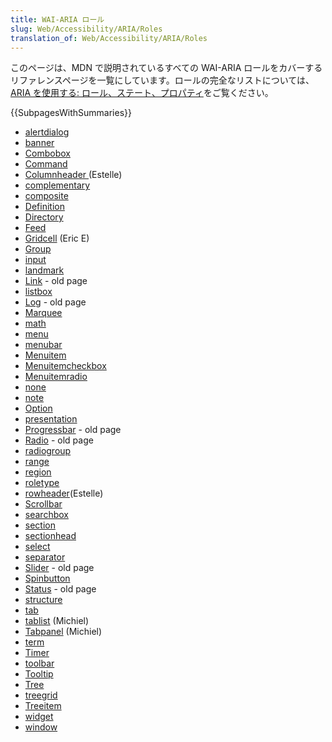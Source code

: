 ```yaml
---
title: WAI-ARIA ロール
slug: Web/Accessibility/ARIA/Roles
translation_of: Web/Accessibility/ARIA/Roles
---
```

このページは、MDN で説明されているすべての WAI-ARIA ロールをカバーするリファレンスページを一覧にしています。ロールの完全なリストについては、[ARIA を使用する: ロール、ステート、プロパティ](/ja/docs/Web/Accessibility/ARIA/ARIA_Techniques)をご覧ください。

{{SubpagesWithSummaries}}

- [alertdialog](/ja/docs/Web/Accessibility/ARIA/Roles/Alertdialog_Role)
- [banner](/ja/docs/Web/Accessibility/ARIA/Roles/Banner_Role)
- [Combobox](/ja/docs/Web/Accessibility/ARIA/Roles/Combobox_Role)
- [Command](/ja/docs/Web/Accessibility/ARIA/Roles/Command_Role)
- [Columnheader ](/ja/docs/Web/Accessibility/ARIA/Roles/Columnheader_Role)(Estelle)
- [complementary](/ja/docs/Web/Accessibility/ARIA/ARIA_Techniques/Complementary_role)
- [composite](/ja/docs/Web/Accessibility/ARIA/Roles/Composite_Role)
- [Definition](/ja/docs/Web/Accessibility/ARIA/Roles/Definition_Role)
- [Directory](/ja/docs/Web/Accessibility/ARIA/Roles/Directory_Role)
- [Feed](/ja/docs/Web/Accessibility/ARIA/Roles/Feed_Role)
- [Gridcell](/ja/docs/Web/Accessibility/ARIA/Roles/Gridcell_Role) (Eric E)
- [Group](/ja/docs/Web/Accessibility/ARIA/Roles/Group_Role)
- [input](/ja/docs/Web/Accessibility/ARIA/Roles/Input_Role)
- [landmark](/ja/docs/Web/Accessibility/ARIA/Roles/Landmark_Role)
- [Link](/ja/docs/Web/Accessibility/ARIA/Roles/Link_Role) - old page
- [listbox](/ja/docs/Web/Accessibility/ARIA/Roles/Listbox_Role)
- [Log](/ja/docs/Web/Accessibility/ARIA/Roles/Log_Role) - old page
- [Marquee](/ja/docs/Web/Accessibility/ARIA/Roles/Marquee_Role)
- [math](/ja/docs/Web/Accessibility/ARIA/Roles/Math_Role)
- [menu](/ja/docs/Web/Accessibility/ARIA/Roles/Menu_Role)
- [menubar](/ja/docs/Web/Accessibility/ARIA/Roles/Menubar_Role)
- [Menuitem](/ja/docs/Web/Accessibility/ARIA/Roles/Menuiitem_Role)
- [Menuitemcheckbox](/ja/docs/Web/Accessibility/ARIA/Roles/Menuitemcheckbox_Role)
- [Menuitemradio](/ja/docs/Web/Accessibility/ARIA/Roles/Menuitemradio_Role)
- [none](/ja/docs/Web/Accessibility/ARIA/Roles/None_Role)
- [note](/ja/docs/Web/Accessibility/ARIA/Roles/Note_Role)
- [Option](/ja/docs/Web/Accessibility/ARIA/Roles/Option_Role)
- [presentation](/ja/docs/Web/Accessibility/ARIA/Roles/Presentation_Role)
- [Progressbar](/ja/docs/Web/Accessibility/ARIA/Roles/Progressbar_Role) - old page
- [Radio](/ja/docs/Web/Accessibility/ARIA/Roles/Radio_Role) - old page
- [radiogroup](/ja/docs/Web/Accessibility/ARIA/Roles/Radiogroup_Role)
- [range](/ja/docs/Web/Accessibility/ARIA/Roles/Range_Role)
- [region](/ja/docs/Web/Accessibility/ARIA/Roles/Region_Role)
- [roletype](/ja/docs/Web/Accessibility/ARIA/Roles/Roletype_Role)
- [rowheader](/ja/docs/Web/Accessibility/ARIA/Roles/Rowheader_Role)(Estelle)
- [Scrollbar](/ja/docs/Web/Accessibility/ARIA/Roles/Scrollbar_Role)
- [searchbox](/ja/docs/Web/Accessibility/ARIA/Roles/Searchbox_Role)
- [section](/ja/docs/Web/Accessibility/ARIA/Roles/Section_Role)
- [sectionhead](/ja/docs/Web/Accessibility/ARIA/Roles/Sectionhead_Role)
- [select](/ja/docs/Web/Accessibility/ARIA/Roles/Select_Role)
- [separator](/ja/docs/Web/Accessibility/ARIA/Roles/Separator_Role)
- [Slider](/ja/docs/Web/Accessibility/ARIA/Roles/Slider_Role) - old page
- [Spinbutton](/ja/docs/Web/Accessibility/ARIA/Roles/Spinbutton_Role)
- [Status](/ja/docs/Web/Accessibility/ARIA/Roles/Status_Role) - old page
- [structure](/ja/docs/Web/Accessibility/ARIA/Roles/Structure_Role)
- [tab](/ja/docs/Web/Accessibility/ARIA/Roles/Tab_role)
- [tablist](/ja/docs/Web/Accessibility/ARIA/Roles/Tablist_Role) (Michiel)
- [Tabpanel](/ja/docs/Web/Accessibility/ARIA/Roles/Tabpanel_Role) (Michiel)
- [term](/ja/docs/Web/Accessibility/ARIA/Roles/Term_Role)
- [Timer](/ja/docs/Web/Accessibility/ARIA/Roles/Time_Role)
- [toolbar](/ja/docs/Web/Accessibility/ARIA/Roles/Toolbar_Role)
- [Tooltip](/ja/docs/Web/Accessibility/ARIA/Roles/Tooltip_Role)
- [Tree](/ja/docs/Web/Accessibility/ARIA/Roles/Tree_Role)
- [treegrid](/ja/docs/Web/Accessibility/ARIA/Roles/Treegrid_Role)
- [Treeitem](/ja/docs/Web/Accessibility/ARIA/Roles/Treeitem_Role)
- [widget](/ja/docs/Web/Accessibility/ARIA/Roles/Widget_Role)
- [window](/ja/docs/Web/Accessibility/ARIA/Roles/Window_Role)
